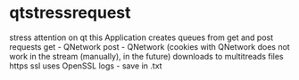 # qtstressrequest
stress attention on qt
this Application creates queues from get and post requests
get - QNetwork
post - QNetwork (cookies with QNetwork does not work in the stream (manually), in the future)
downloads to multitreads files
https ssl uses OpenSSL
logs - save in .txt
